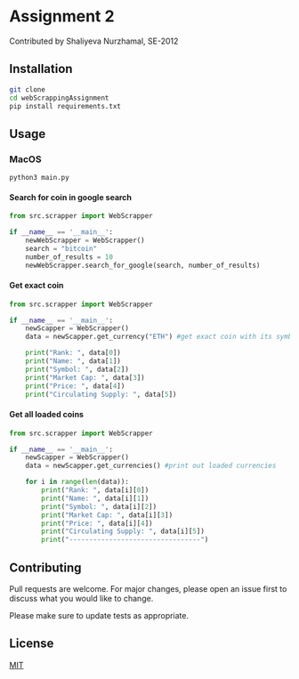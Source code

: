 # Assignment 2

Contributed by Shaliyeva Nurzhamal, SE-2012

## Installation

```bash
git clone 
cd webScrappingAssignment
pip install requirements.txt
```

## Usage

### MacOS 
```
python3 main.py
```


#### Search for coin in google search
```python
from src.scrapper import WebScrapper

if __name__ == '__main__':
    newWebScrapper = WebScrapper()
    search = "bitcoin"
    number_of_results = 10
    newWebScrapper.search_for_google(search, number_of_results)
```



#### Get exact coin
```python
from src.scrapper import WebScrapper

if __name__ == '__main__':
    newScapper = WebScrapper()
    data = newScapper.get_currency("ETH") #get exact coin with its symbol

    print("Rank: ", data[0])
    print("Name: ", data[1])
    print("Symbol: ", data[2])
    print("Market Cap: ", data[3])
    print("Price: ", data[4])
    print("Circulating Supply: ", data[5]) 
```

#### Get all loaded coins
```python
from src.scrapper import WebScrapper

if __name__ == '__main__':
    newScapper = WebScrapper()
    data = newScapper.get_currencies() #print out loaded currencies

    for i in range(len(data)):
        print("Rank: ", data[i][0])
        print("Name: ", data[i][1])
        print("Symbol: ", data[i][2])
        print("Market Cap: ", data[i][3])
        print("Price: ", data[i][4])
        print("Circulating Supply: ", data[i][5])
        print("---------------------------------")
```

## Contributing
Pull requests are welcome. For major changes, please open an issue first to discuss what you would like to change.

Please make sure to update tests as appropriate.

## License
[MIT](https://choosealicense.com/licenses/mit/)
